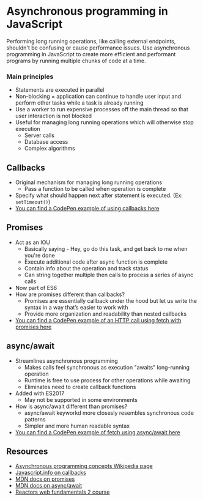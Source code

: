 # Asynchronous programming in JavaScript
Performing long running operations, like calling external endpoints, shouldn't be confusing or cause performance issues. Use asynchronous programming in JavaScript to create more efficient and performant programs by running multiple chunks of code at a time.

### Main principles
- Statements are executed in parallel
- Non-blocking = application can continue to handle user input and perform other tasks while a task is already running
- Use a worker to run expensive processes off the main thread so that user interaction is not blocked
- Useful for managing long running operations which will otherwise stop execution 
  - Server calls 
  - Database access 
  - Complex algorithms
  
## Callbacks
- Original mechanism for managing long running operations 
  - Pass a function to be called when operation is complete 
- Specify what should happen next after statement is executed. (Ex: `setTimeout()`)
- [You can find a CodePen example of using callbacks here](https://codepen.io/GeekTrainer/pen/PoqBZVJ?editors=0011)

## Promises 
- Act as an IOU
  - Basically saying - Hey, go do this task, and get back to me when you're done 
  - Execute additional code after async function is complete
  - Contain info about the operation and track status
  - Can string together multiple then calls to process a series of async calls 
- Now part of ES6
- How are promises different than callbacks?
  - Promises are essentially callback under the hood but let us write the syntax in a way that’s easier to work with
  - Provide more organization and readability than nested callbacks
- [You can find a CodePen example of an HTTP call using fetch with promises here](https://codepen.io/GeekTrainer/pen/KKpBMPp?editors=0011)

## async/await 
- Streamlines asynchronous programming
  - Makes calls feel synchronous as execution "awaits" long-running operation
  - Runtime is free to use process for other operations while awaiting 
  - Eliminates need to create callback functions 
- Added with ES2017 
  - May not be supported in some environments
- How is async/await different than promises?  
  - async/await keyworkd more closesly resembles synchronous code patterns
  - Simpler and more human readable syntax
- [You can find a CodePen example of fetch using async/await here](https://codepen.io/GeekTrainer/pen/qBdyNEp?editors=0011)

## Resources
- [Asynchronous programming concepts Wikipedia page](https://en.wikipedia.org/wiki/Asynchrony_(computer_programming))
- [Javascript.info on callbacks](https://javascript.info/callbacks)
- [MDN docs on promises](https://developer.mozilla.org/en-US/docs/Learn/JavaScript/Asynchronous/Promises)
- [MDN docs on async/await](https://developer.mozilla.org/en-US/docs/Learn/JavaScript/Asynchronous/Async_await)
- [Reactors web fundamentals 2 course](https://github.com/microsoft/Reactors/tree/main/Web_Fundamentals_2)
